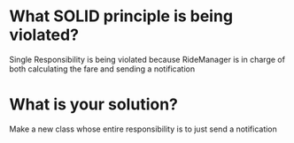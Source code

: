 # What SOLID principle is being violated?
Single Responsibility is being violated because
RideManager is in charge of both calculating
the fare and sending a notification
# What is your solution?
Make a new class whose entire responsibility is to
just send a notification